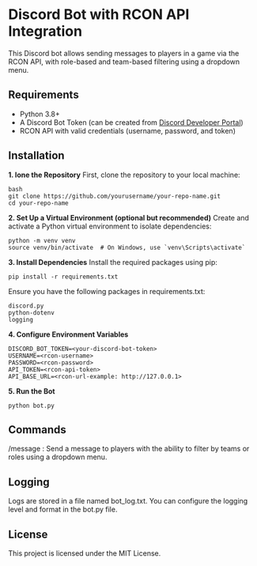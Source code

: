 # Discord Bot with RCON API Integration
This Discord bot allows sending messages to players in a game via the RCON API, with role-based and team-based filtering using a dropdown menu. 
## Requirements
- Python 3.8+
- A Discord Bot Token (can be created from [Discord Developer Portal](https://discord.com/developers/applications))
- RCON API with valid credentials (username, password, and token)
## Installation
**1. lone the Repository**
   First, clone the repository to your local machine:

   ```
   bash
   git clone https://github.com/yourusername/your-repo-name.git
   cd your-repo-name
   ```
**2. Set Up a Virtual Environment (optional but recommended)**
   Create and activate a Python virtual environment to isolate dependencies:
   ```
   python -m venv venv
   source venv/bin/activate  # On Windows, use `venv\Scripts\activate`
   ```
**3. Install Dependencies**
   Install the required packages using pip:
   ```
   pip install -r requirements.txt
   ```
   Ensure you have the following packages in requirements.txt:
   ```
   discord.py
   python-dotenv
   logging
   ```
**4. Configure Environment Variables**
   ```
   DISCORD_BOT_TOKEN=<your-discord-bot-token>
   USERNAME=<rcon-username>
   PASSWORD=<rcon-password>
   API_TOKEN=<rcon-api-token>
   API_BASE_URL=<rcon-url-example: http://127.0.0.1>
   ```
**5. Run the Bot**
   ```
   python bot.py
   ```
## Commands
/message <message>: Send a message to players with the ability to filter by teams or roles using a dropdown menu.
## Logging
Logs are stored in a file named bot_log.txt. You can configure the logging level and format in the bot.py file.
## License
This project is licensed under the MIT License.
